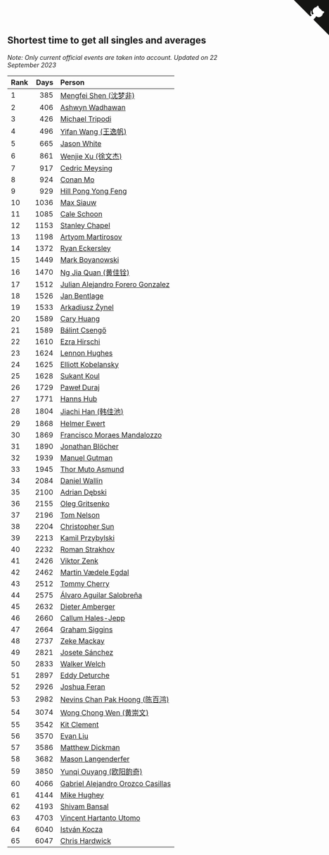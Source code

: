 ## Shortest time to get all singles and averages

*Note: Only current official events are taken into account.*
*Updated on 22 September 2023*

| Rank | Days | Person |
| :--- | ---: | :--- |
| 1 | 385 | [Mengfei Shen (沈梦非)](https://www.worldcubeassociation.org/persons/2018SHEN07) |
| 2 | 406 | [Ashwyn Wadhawan](https://www.worldcubeassociation.org/persons/2022WADH02) |
| 3 | 426 | [Michael Tripodi](https://www.worldcubeassociation.org/persons/2021TRIP01) |
| 4 | 496 | [Yifan Wang (王逸帆)](https://www.worldcubeassociation.org/persons/2017WANY29) |
| 5 | 665 | [Jason White](https://www.worldcubeassociation.org/persons/2016WHIT16) |
| 6 | 861 | [Wenjie Xu (徐文杰)](https://www.worldcubeassociation.org/persons/2016XUWE02) |
| 7 | 917 | [Cedric Meysing](https://www.worldcubeassociation.org/persons/2017MEYS02) |
| 8 | 924 | [Conan Mo](https://www.worldcubeassociation.org/persons/2020MOCO01) |
| 9 | 929 | [Hill Pong Yong Feng](https://www.worldcubeassociation.org/persons/2017FENG10) |
| 10 | 1036 | [Max Siauw](https://www.worldcubeassociation.org/persons/2017SIAU02) |
| 11 | 1085 | [Cale Schoon](https://www.worldcubeassociation.org/persons/2014SCHO02) |
| 12 | 1153 | [Stanley Chapel](https://www.worldcubeassociation.org/persons/2016CHAP04) |
| 13 | 1198 | [Artyom Martirosov](https://www.worldcubeassociation.org/persons/2016MART29) |
| 14 | 1372 | [Ryan Eckersley](https://www.worldcubeassociation.org/persons/2019ECKE02) |
| 15 | 1449 | [Mark Boyanowski](https://www.worldcubeassociation.org/persons/2014BOYA01) |
| 16 | 1470 | [Ng Jia Quan (黄佳铨)](https://www.worldcubeassociation.org/persons/2015QUAN03) |
| 17 | 1512 | [Julian Alejandro Forero Gonzalez](https://www.worldcubeassociation.org/persons/2018GONZ30) |
| 18 | 1526 | [Jan Bentlage](https://www.worldcubeassociation.org/persons/2010BENT01) |
| 19 | 1533 | [Arkadiusz Żynel](https://www.worldcubeassociation.org/persons/2018ZYNE01) |
| 20 | 1589 | [Cary Huang](https://www.worldcubeassociation.org/persons/2015HUAN48) |
| 21 | 1589 | [Bálint Csengő](https://www.worldcubeassociation.org/persons/2019CSEN01) |
| 22 | 1610 | [Ezra Hirschi](https://www.worldcubeassociation.org/persons/2019HIRS01) |
| 23 | 1624 | [Lennon Hughes](https://www.worldcubeassociation.org/persons/2017HUGH04) |
| 24 | 1625 | [Elliott Kobelansky](https://www.worldcubeassociation.org/persons/2019KOBE03) |
| 25 | 1628 | [Sukant Koul](https://www.worldcubeassociation.org/persons/2014KOUL01) |
| 26 | 1729 | [Paweł Duraj](https://www.worldcubeassociation.org/persons/2016DURA09) |
| 27 | 1771 | [Hanns Hub](https://www.worldcubeassociation.org/persons/2013HUBH01) |
| 28 | 1804 | [Jiachi Han (韩佳池)](https://www.worldcubeassociation.org/persons/2014HANJ02) |
| 29 | 1868 | [Helmer Ewert](https://www.worldcubeassociation.org/persons/2015EWER01) |
| 30 | 1869 | [Francisco Moraes Mandalozzo](https://www.worldcubeassociation.org/persons/2017MAND13) |
| 31 | 1890 | [Jonathan Blöcher](https://www.worldcubeassociation.org/persons/2018BLOC01) |
| 32 | 1939 | [Manuel Gutman](https://www.worldcubeassociation.org/persons/2017GUTM01) |
| 33 | 1945 | [Thor Muto Asmund](https://www.worldcubeassociation.org/persons/2017ASMU01) |
| 34 | 2084 | [Daniel Wallin](https://www.worldcubeassociation.org/persons/2013WALL03) |
| 35 | 2100 | [Adrian Dębski](https://www.worldcubeassociation.org/persons/2017DEBS01) |
| 36 | 2155 | [Oleg Gritsenko](https://www.worldcubeassociation.org/persons/2011GRIT01) |
| 37 | 2196 | [Tom Nelson](https://www.worldcubeassociation.org/persons/2013NELS01) |
| 38 | 2204 | [Christopher Sun](https://www.worldcubeassociation.org/persons/2017SUNC02) |
| 39 | 2213 | [Kamil Przybylski](https://www.worldcubeassociation.org/persons/2016PRZY01) |
| 40 | 2232 | [Roman Strakhov](https://www.worldcubeassociation.org/persons/2012STRA02) |
| 41 | 2426 | [Viktor Zenk](https://www.worldcubeassociation.org/persons/2016ZENK01) |
| 42 | 2462 | [Martin Vædele Egdal](https://www.worldcubeassociation.org/persons/2013EGDA02) |
| 43 | 2512 | [Tommy Cherry](https://www.worldcubeassociation.org/persons/2015CHER07) |
| 44 | 2575 | [Álvaro Aguilar Salobreña](https://www.worldcubeassociation.org/persons/2015SALO01) |
| 45 | 2632 | [Dieter Amberger](https://www.worldcubeassociation.org/persons/2016AMBE02) |
| 46 | 2660 | [Callum Hales-Jepp](https://www.worldcubeassociation.org/persons/2012HALE01) |
| 47 | 2664 | [Graham Siggins](https://www.worldcubeassociation.org/persons/2016SIGG01) |
| 48 | 2737 | [Zeke Mackay](https://www.worldcubeassociation.org/persons/2015MACK06) |
| 49 | 2821 | [Josete Sánchez](https://www.worldcubeassociation.org/persons/2015SANC18) |
| 50 | 2833 | [Walker Welch](https://www.worldcubeassociation.org/persons/2011WELC01) |
| 51 | 2897 | [Eddy Deturche](https://www.worldcubeassociation.org/persons/2014DETU01) |
| 52 | 2926 | [Joshua Feran](https://www.worldcubeassociation.org/persons/2011FERA01) |
| 53 | 2982 | [Nevins Chan Pak Hoong (陈百鸿)](https://www.worldcubeassociation.org/persons/2010CHAN20) |
| 54 | 3074 | [Wong Chong Wen (黄崇文)](https://www.worldcubeassociation.org/persons/2014WENW01) |
| 55 | 3542 | [Kit Clement](https://www.worldcubeassociation.org/persons/2008CLEM01) |
| 56 | 3570 | [Evan Liu](https://www.worldcubeassociation.org/persons/2009LIUE01) |
| 57 | 3586 | [Matthew Dickman](https://www.worldcubeassociation.org/persons/2013DICK01) |
| 58 | 3682 | [Mason Langenderfer](https://www.worldcubeassociation.org/persons/2013LANG03) |
| 59 | 3850 | [Yunqi Ouyang (欧阳韵奇)](https://www.worldcubeassociation.org/persons/2007YUNQ01) |
| 60 | 4066 | [Gabriel Alejandro Orozco Casillas](https://www.worldcubeassociation.org/persons/2008CASI01) |
| 61 | 4144 | [Mike Hughey](https://www.worldcubeassociation.org/persons/2007HUGH01) |
| 62 | 4193 | [Shivam Bansal](https://www.worldcubeassociation.org/persons/2011BANS02) |
| 63 | 4703 | [Vincent Hartanto Utomo](https://www.worldcubeassociation.org/persons/2010UTOM01) |
| 64 | 6040 | [István Kocza](https://www.worldcubeassociation.org/persons/2005KOCZ01) |
| 65 | 6047 | [Chris Hardwick](https://www.worldcubeassociation.org/persons/2003HARD01) |


<a href="https://github.com/JustinTimeCuber/wca_statistics" class="github-corner" aria-label="View source on Github"><svg width="80" height="80" viewBox="0 0 250 250" style="fill:#151513; color:#fff; position: absolute; top: 0; border: 0; right: 0;" aria-hidden="true"><path d="M0,0 L115,115 L130,115 L142,142 L250,250 L250,0 Z"></path><path d="M128.3,109.0 C113.8,99.7 119.0,89.6 119.0,89.6 C122.0,82.7 120.5,78.6 120.5,78.6 C119.2,72.0 123.4,76.3 123.4,76.3 C127.3,80.9 125.5,87.3 125.5,87.3 C122.9,97.6 130.6,101.9 134.4,103.2" fill="currentColor" style="transform-origin: 130px 106px;" class="octo-arm"></path><path d="M115.0,115.0 C114.9,115.1 118.7,116.5 119.8,115.4 L133.7,101.6 C136.9,99.2 139.9,98.4 142.2,98.6 C133.8,88.0 127.5,74.4 143.8,58.0 C148.5,53.4 154.0,51.2 159.7,51.0 C160.3,49.4 163.2,43.6 171.4,40.1 C171.4,40.1 176.1,42.5 178.8,56.2 C183.1,58.6 187.2,61.8 190.9,65.4 C194.5,69.0 197.7,73.2 200.1,77.6 C213.8,80.2 216.3,84.9 216.3,84.9 C212.7,93.1 206.9,96.0 205.4,96.6 C205.1,102.4 203.0,107.8 198.3,112.5 C181.9,128.9 168.3,122.5 157.7,114.1 C157.9,116.9 156.7,120.9 152.7,124.9 L141.0,136.5 C139.8,137.7 141.6,141.9 141.8,141.8 Z" fill="currentColor" class="octo-body"></path></svg></a><style>.github-corner:hover .octo-arm{animation:octocat-wave 560ms ease-in-out}@keyframes octocat-wave{0%,100%{transform:rotate(0)}20%,60%{transform:rotate(-25deg)}40%,80%{transform:rotate(10deg)}}@media (max-width:500px){.github-corner:hover .octo-arm{animation:none}.github-corner .octo-arm{animation:octocat-wave 560ms ease-in-out}}</style>
